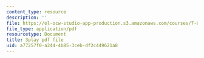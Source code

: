 ```yaml
---
content_type: resource
description: ''
file: https://ol-ocw-studio-app-production.s3.amazonaws.com/courses/7-01sc-fundamentals-of-biology-fall-2011/a77257f0a2444b853cebdf2c449621a8_MqNq9S1_Ct8.pdf
file_type: application/pdf
resourcetype: Document
title: 3play pdf file
uid: a77257f0-a244-4b85-3ceb-df2c449621a8
---
```

